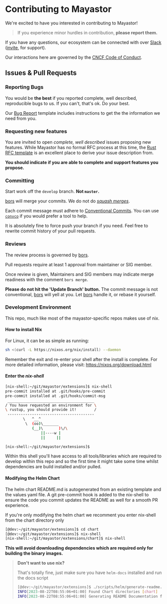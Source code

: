 # Contributing to Mayastor

We're excited to have you interested in contributing to Mayastor!

> If you experience minor hurdles in contribution, **please report them.**

If you have any questions, our ecosystem can be connected with over [Slack][mayastor-slack] ([invite][mayastor-slack-inviter], for support).

Our interactions here are governed by the [CNCF Code of Conduct](CODE-OF_CONDUCT.md).

## Issues & Pull Requests

### Reporting Bugs

You would be **the best** if you reported complete, well described, reproducible bugs to us. If
you can't, that's ok. Do your best.

Our [Bug Report][issue-bug-report] template includes instructions to get the the information we
need from you.

### Requesting new features

You are invited to open _complete, well described_ issues proposing new features. While Mayastor
has no formal RFC process at this time, the [Rust RFC template][rust-rfc-template] is an
excellent place to derive your issue description from.

**You should indicate if you are able to complete and support features you propose.**

### Committing

Start work off the `develop` branch. **Not `master`.**

[bors][bors] will merge your commits. We do not do [_squash merges_][squash-merges].

Each commit message must adhere to [Conventional Commits][conventional-commits]. You can use
[`convco`][tools-convco] if you would prefer a tool to help.

It is absolutely fine to force push your branch if you need. Feel free to rewrite commit history
of your pull requests.

### Reviews

The review process is governed by [bors][bors].

Pull requests require at least 1 approval from maintainer or SIG member.

Once review is given, Maintainers and SIG members may indicate merge readiness with the comment
`bors merge`.

**Please do not hit the 'Update Branch' button.** The commit message is not conventional,
[bors][bors] will yell at you. Let [bors][bors] handle it, or rebase it yourself.

### Development Environment

This repo, much like most of the mayastor-specific repos makes use of nix.

#### How to install Nix

For Linux, it can be as simple as running:
```bash
sh <(curl -L https://nixos.org/nix/install) --daemon
```
Remember the exit and re-enter your shell after the install is complete.
For more detailed information, please visit: https://nixos.org/download.html

#### Enter the *nix-shell*
```bash
[nix-shell:~/git/mayastor/extensions]$ nix-shell
pre-commit installed at .git/hooks/pre-commit
pre-commit installed at .git/hooks/commit-msg
 _______________________________________
/ You have requested an environment for \
\ rustup, you should provide it!        /
 ---------------------------------------
        \   ^__^
         \  (oo)\_______
            (__)\       )\/\
                ||----w |
                ||     ||

[nix-shell:~/git/mayastor/extensions]$
```

Within this shell you'll have access to all tools/libraries which are required to develop within this repo and so the first time it might take some time whilst dependencies are build installed and/or pulled.

#### Modifying the Helm Chart

The helm chart README.md is autogenerated from an existing template and the values yaml file.
A git pre-commit hook is added to the nix-shell to ensure the code you commit updates the README as well
for a smooth PR experience.

If you're only modifying the helm chart we recomment you enter nix-shell from the chart directory only
```bash
[@dev:~/git/mayastor/extensions]$ cd chart
[@dev:~/git/mayastor/extensions]$ nix-shell
[nix-shell:~/git/mayastor/extensions/chart]$ nix-shell
```

**This will avoid downloading dependencies which are required only for building the binary images.**

> **Don't want to use nix?**
>
> That's totally fine, just make sure you have `helm-docs` installed and run the docs script
> ```bash
> [@dev:~/git/mayastor/extensions]$ ./scripts/helm/generate-readme.sh
> INFO[2023-08-22T08:55:06+01:00] Found Chart directories [chart]
> INFO[2023-08-22T08:55:06+01:00] Generating README Documentation for chart chart
> ```

[mayastor-slack]: https://kubernetes.slack.com/messages/openebs
[mayastor-dev-slack]: https://kubernetes.slack.com/messages/openebs-dev
[mayastor-slack-inviter]: https://slack.k8s.io/
[mayastor-discord]: https://discord.gg/nhpyMeJCHE
[rust-rfc-template]: https://github.com/rust-lang/rfcs/blob/master/0000-template.md
[issue-bug-report]: https://github.com/openebs/Mayastor/issues/new?labels=new&template=bug_report.md
[bors]: https://bors.tech/
[squash-merges]: https://docs.github.com/en/github/collaborating-with-issues-and-pull-requests/about-pull-request-merges#squash-and-merge-your-pull-request-commits
[conventional-commits]: https://www.conventionalcommits.org/en/v1.0.0/
[tools-convco]: https://convco.github.io/
